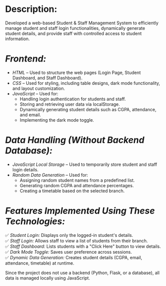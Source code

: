 # Description:
Developed a web-based Student & Staff Management System to efficiently manage student and staff login functionalities, dynamically generate student details, and provide staff with controlled access to student information.
# *Frontend:*  
- *HTML* – Used to structure the web pages (Login Page, Student Dashboard, and Staff Dashboard).  
- *CSS* – Used for styling, including table designs, dark mode functionality, and layout customization.  
- *JavaScript* – Used for:  
  - Handling login authentication for students and staff.  
  - Storing and retrieving user data via localStorage.  
  - Dynamically generating student details such as CGPA, attendance, and email.  
  - Implementing the dark mode toggle.  

# *Data Handling (Without Backend Database):*  
- *JavaScript Local Storage* – Used to temporarily store student and staff login details.  
- *Random Data Generation* – Used for:  
  - Assigning random student names from a predefined list.  
  - Generating random CGPA and attendance percentages.  
  - Creating a timetable based on the selected branch.  

# *Features Implemented Using These Technologies:*  
✅ *Student Login:* Displays only the logged-in student's details.  
✅ *Staff Login:* Allows staff to view a list of students from their branch.  
✅ *Staff Dashboard:* Lists students with a "Click Here" button to view details.  
✅ *Dark Mode Toggle:* Saves user preference across sessions.  
✅ *Dynamic Data Generation:* Creates student details (CGPA, email, attendance, timetable) at runtime.  

Since the project does not use a backend (Python, Flask, or a database), all data is managed locally using JavaScript.
